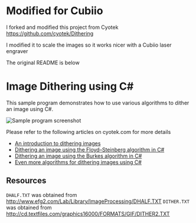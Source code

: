 Modified for Cubiio
===================

I forked and modified this project from Cyotek https://github.com/cyotek/Dithering

I modified it to scale the images so it works nicer with a Cubiio laser engraver

The original README is below

Image Dithering using C#
========================

This sample program demonstrates how to use various algorithms to dither an image using C#.

![Sample program screenshot](dithering-atkinson.png)

Please refer to the following articles on cyotek.com for more details

* [An introduction to dithering images](http://www.cyotek.com/blog/an-introduction-to-dithering-images)
* [Dithering an image using the Floyd–Steinberg algorithm in C#](http://www.cyotek.com/blog/dithering-an-image-using-the-floyd-steinberg-algorithm-in-csharp)
* [Dithering an image using the Burkes algorithm in C#](http://www.cyotek.com/blog/dithering-an-image-using-the-burkes-algorithm-in-csharp)
* [Even more algorithms for dithering images using C#](http://www.cyotek.com/blog/even-more-algorithms-for-dithering-images-using-csharp)

Resources
---------
`DHALF.TXT` was obtained from <http://www.efg2.com/Lab/Library/ImageProcessing/DHALF.TXT>
`DITHER.TXT` was obtained from <http://cd.textfiles.com/graphics16000/FORMATS/GIF/DITHER2.TXT>

